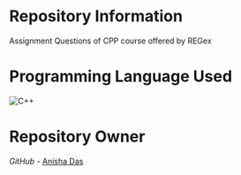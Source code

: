 # Repository Information
Assignment Questions of CPP course offered by REGex <br>

# Programming Language Used
<img src="https://img.icons8.com/?size=100&id=40669&format=png&color=000000" alt="C++">

# Repository Owner
*GitHub* - <a href="https://github.com/Anisha3102">Anisha Das</a>
